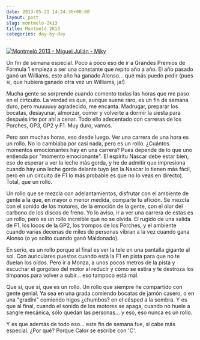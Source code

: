 ```yaml
---
date: 2013-05-21 14:24:36+00:00
layout: post
slug: montmelo-2k13
title: Montmeló 2K13
categories: day-by-day
---
```


[![Montmeló 2013 - Miguel Julián - Miky](http://blog.migueljulian.com/wp-content/uploads/Foto-12-05-13-09-29-15-e1369145092589.jpg)](http://blog.migueljulian.com/wp-content/uploads/Foto-12-05-13-09-29-15-e1369145092589.jpg)

Un fin de semana especial. Poco a poco eso de ir a Grandes Premios de Fórmula 1 empieza a ser una constante que repito año a año. El año pasado ganó un Williams, este año ha ganado Alonso... qué más puedo pedir (pues sí, que hubiera ganado otra vez un Williams, ja!)

Mucha gente se sorprende cuando comento todas las horas que me paso en el cirtcuito. La verdad es que, aunque suene raro, es un fin de semana duro, pero muuuuuy agradecido, me encanta. Madrugar, preparar los bocatas, desayunar, almorzar, comer y volverte a dormir la siesta para después irte por ahí a cenar. Todo ello adecentado con carreras de los Porches, GP3, GP2 y F1. Muy duro, vamos.

Pero son muchas horas, eso desde luego. Ver una carrera de una hora es un rollo. No lo cambiaba por casi nada, pero es un rollo. ¿Cuántos momentos emocionantes hay en una carrera? Pues depende de lo que uno entienda por "momento emocionante". El espíritu Nascar debe estar bien, eso de esperar a ver la leche más gorda, y he de admitir que impresiona cuando hay una leche gorda delante tuyo (en la Nascar lo tienen más fácil, pero en un circuito de F1 lo más probable es que no lo veas en directo). Total, que un rollo.

Un rollo que se mezcla con adelantamientos, disfrutar con el ambiente de gente a la que, en mayor o menor medida, comparte tu afición. Se mezcla con el sonido de los motores, de la emoción de la gente, con el olor del carbono de los discos de freno. Yo lo aviso, ir a ver una carrera de estas es un rollo, pero es un rollo increible que no se olvida. El rugido de una salida de F1, los locos de la GP2, los trompos de los Porches, y el ambiente cuando varias decenas de miles de personas vibran a la vez cuando gana Alonso (o yo solito cuando ganó Maldonado).

En serio, es un rollo porque al final es ver la tele en una pantalla gigante al sol. Con auriculares puestos cuando está la F1 en pista para que no te duelan los oídos. Pero ir a Monza, a unos pocos metros de la pista y escuchar el gorgoteo del motor al reducir y cómo se estira y te destroza los tímpanos para volver a subir... eso tampoco está mal.

Que sí, que sí, que es un rollo. Un rollo que siempre he compartido con gente genial. Ya sea en una grada comiendo bocatas de jamón casero, o en una "gradini" comiendo higos ¿chumbos? en el césped a la sombra. Y es que al final, cuando el sonido de los motores se apaga, cuando no huele a sangre mecánica, sólo quedan las personas... y eso, eso nunca es un rollo.

Y es que además de todo eso... este fin de semana fue, si cabe más especial. ¿Por qué? Porque Calor se escribe con 'C'.

